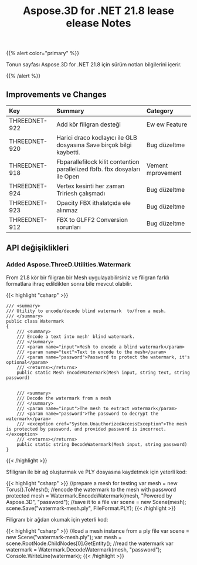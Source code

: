 ﻿---
title: Aspose.3D for .NET 21.8 lease elease Notes
type: docs
weight: 5
url: /tr/net/aspose-3d-for-net-21-8-release-notes/
---
{{% alert color="primary" %}}

Tonun sayfası Aspose.3D for .NET 21.8 için sürüm notları bilgilerini içerir.

{{% /alert %}}
## **Improvements ve Changes**

|**Key**|**Summary**|**Category**|
|:- |:- |:- |
|THREEDNET-922 |Add kör filigran desteği|Ew ew Feature|
|THREEDNET-920 |Harici draco kodlayıcı ile GLB dosyasına Save birçok bilgi kaybetti.|Bug düzeltme|
|THREEDNET-918 |Fbparallefilock kilit contention parallelized fbfb. fbx dosyaları ile Open|Vement mprovement|
|THREEDNET-924 |Vertex kesinti her zaman Tririesh çalışmadı|Bug düzeltme|
|THREEDNET-923 |Opacity FBX ithalatçıda ele alınmaz|Bug düzeltme|
|THREEDNET-912 |FBX to GLFF2 Conversion sorunları|Bug düzeltme|


## API değişiklikleri ##

### Added Aspose.ThreeD.Utilities.Watermark ###

From 21.8 kör bir filigran bir Mesh uygulayabilirsiniz ve filigran farklı formatlara ihraç edildikten sonra bile mevcut olabilir.

{{< highlight "csharp" >}}

    /// <summary>
    /// Utility to encode/decode blind watermark  to/from a mesh.
    /// </summary>
    public class Watermark
    {
        /// <summary>
        /// Encode a text into mesh' blind watermark.
        /// </summary>
        /// <param name="input">Mesh to encode a blind watermark</param>
        /// <param name="text">Text to encode to the mesh</param>
        /// <param name="password">Password to protect the watermark, it's optional</param>
        /// <returns></returns>
        public static Mesh EncodeWatermark(Mesh input, string text, string password)


        /// <summary>
        /// Decode the watermark from a mesh
        /// </summary>
        /// <param name="input">The mesh to extract watermark</param>
        /// <param name="password">The password to decrypt the watermark</param>
        /// <exception cref="System.UnauthorizedAccessException">The mesh is protected by password, and provided password is incorrect.</exception>
        /// <returns></returns>
        public static string DecodeWatermark(Mesh input, string password)
    }

{{< /highlight >}}


Sfiligran ile bir ağ oluşturmak ve PLY dosyasına kaydetmek için yeterli kod:

{{< highlight "csharp" >}}
    //prepare a mesh for testing
    var mesh = new Torus().ToMesh();
    //encode the watermark to the mesh with password protected
    mesh = Watermark.EncodeWatermark(mesh, "Powered by Aspose.3D", "password");
    //save it to a file
    var scene = new Scene(mesh);
    scene.Save("watermark-mesh.ply", FileFormat.PLY);
{{< /highlight >}}

Filigranı bir ağdan okumak için yeterli kod:

{{< highlight "csharp" >}}
    //load a mesh instance from a ply file
    var scene = new Scene("watermark-mesh.ply");
    var mesh = scene.RootNode.ChildNodes[0].GetEntity<Mesh>();
    //read the watermark
    var watermark = Watermark.DecodeWatermark(mesh, "password");
    Console.WriteLine(watermark);
{{< /highlight >}}